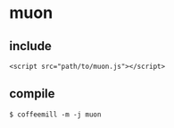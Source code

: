# muon

## include

    <script src="path/to/muon.js"></script>

## compile

    $ coffeemill -m -j muon
